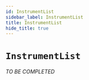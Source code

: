 ```yaml
---
id: InstrumentList
sidebar_label: InstrumentList
title: InstrumentList
hide_title: true
---
```

# `InstrumentList`

_TO BE COMPLETED_